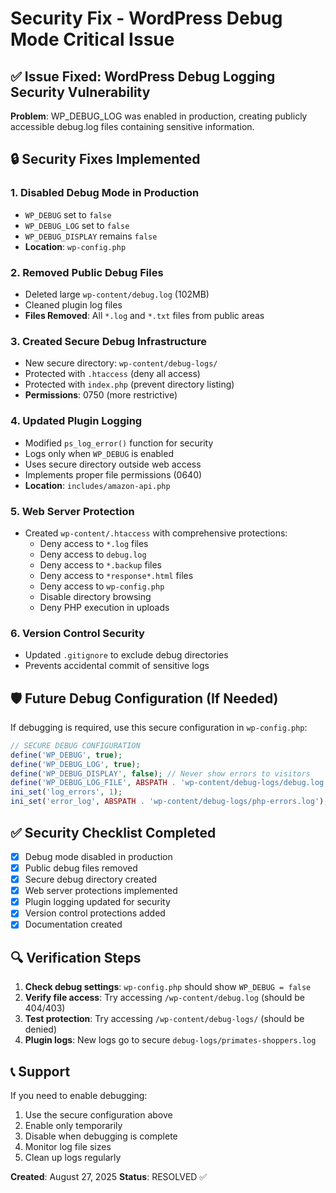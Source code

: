 # Security Fix - WordPress Debug Mode Critical Issue

## ✅ Issue Fixed: WordPress Debug Logging Security Vulnerability

**Problem**: WP_DEBUG_LOG was enabled in production, creating publicly accessible debug.log files containing sensitive information.

## 🔒 Security Fixes Implemented

### 1. **Disabled Debug Mode in Production**
- `WP_DEBUG` set to `false`
- `WP_DEBUG_LOG` set to `false`
- `WP_DEBUG_DISPLAY` remains `false`
- **Location**: `wp-config.php`

### 2. **Removed Public Debug Files**
- Deleted large `wp-content/debug.log` (102MB)
- Cleaned plugin log files
- **Files Removed**: All `*.log` and `*.txt` files from public areas

### 3. **Created Secure Debug Infrastructure**
- New secure directory: `wp-content/debug-logs/`
- Protected with `.htaccess` (deny all access)
- Protected with `index.php` (prevent directory listing)
- **Permissions**: 0750 (more restrictive)

### 4. **Updated Plugin Logging**
- Modified `ps_log_error()` function for security
- Logs only when `WP_DEBUG` is enabled
- Uses secure directory outside web access
- Implements proper file permissions (0640)
- **Location**: `includes/amazon-api.php`

### 5. **Web Server Protection**
- Created `wp-content/.htaccess` with comprehensive protections:
  - Deny access to `*.log` files
  - Deny access to `debug.log`
  - Deny access to `*.backup` files
  - Deny access to `*response*.html` files
  - Deny access to `wp-config.php`
  - Disable directory browsing
  - Deny PHP execution in uploads

### 6. **Version Control Security**
- Updated `.gitignore` to exclude debug directories
- Prevents accidental commit of sensitive logs

## 🛡️ Future Debug Configuration (If Needed)

If debugging is required, use this secure configuration in `wp-config.php`:

```php
// SECURE DEBUG CONFIGURATION
define('WP_DEBUG', true);
define('WP_DEBUG_LOG', true);
define('WP_DEBUG_DISPLAY', false); // Never show errors to visitors
define('WP_DEBUG_LOG_FILE', ABSPATH . 'wp-content/debug-logs/debug.log');
ini_set('log_errors', 1);
ini_set('error_log', ABSPATH . 'wp-content/debug-logs/php-errors.log');
```

## ✅ Security Checklist Completed

- [x] Debug mode disabled in production
- [x] Public debug files removed
- [x] Secure debug directory created
- [x] Web server protections implemented
- [x] Plugin logging updated for security
- [x] Version control protections added
- [x] Documentation created

## 🔍 Verification Steps

1. **Check debug settings**: `wp-config.php` should show `WP_DEBUG = false`
2. **Verify file access**: Try accessing `/wp-content/debug.log` (should be 404/403)
3. **Test protection**: Try accessing `/wp-content/debug-logs/` (should be denied)
4. **Plugin logs**: New logs go to secure `debug-logs/primates-shoppers.log`

## 📞 Support

If you need to enable debugging:
1. Use the secure configuration above
2. Enable only temporarily
3. Disable when debugging is complete
4. Monitor log file sizes
5. Clean up logs regularly

**Created**: August 27, 2025
**Status**: RESOLVED ✅ 